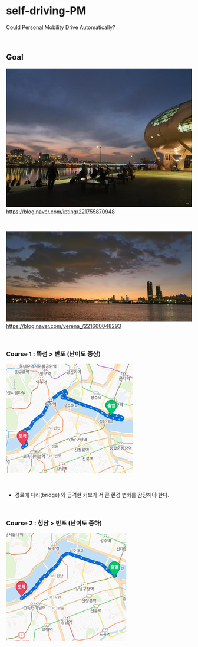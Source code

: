 # self-driving-PM
Could Personal Mobility Drive Automatically?

<br>

## Goal

![뚝섬](README-IMG/뚝섬유원지.png) <br>
https://blog.naver.com/ipting/221755870948

<br>

![반포](README-IMG/반포.jpg) <br>
https://blog.naver.com/verena_/221660048293

<br>

### Course 1 : 뚝섬 > 반포 (난이도 중상)

![뚝섬반포](README-IMG/뚝섬반포2.png)

<br>

- 경로에 다리(bridge) 와 급격한 커브가 서 큰 환경 변화를 감당해야 한다.

<br>

### Course 2 : 청담 > 반포 (난이도 중하)

![청담반포](README-IMG/청담반포2.png)
